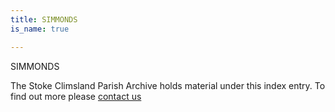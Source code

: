 ```yaml
---
title: SIMMONDS
is_name: true

---
```


SIMMONDS


The Stoke Climsland Parish Archive holds material under this index entry. To find out more please [contact us](/contact/)
